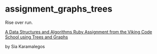 # assignment_graphs_trees
Rise over run.

[A Data Structures and Algorithms Ruby Assignment from the Viking Code School using Trees and Graphs](http://www.vikingcodeschool.com)

by Sia Karamalegos